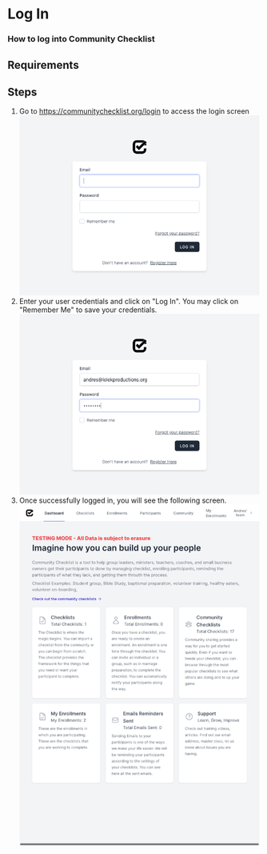 # Log In
### How to log into Community Checklist
## Requirements
<!-- * [Signed Up](sign_up.md) -->
## Steps
1. Go to https://communitychecklist.org/login to access the login screen
![Login](img/log_in/1_login_empty.png)
1. Enter your user credentials and click on "Log In". You may click on "Remember Me" to save your credentials.
![Login Filled](img/log_in/2_login_filled.png)
3. Once successfully logged in, you will see the following screen.
![Dashboard](img/log_in/3_dashboard.png)